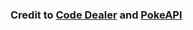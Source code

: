 



### Credit to [Code Dealer](https://www.youtube.com/@TheCodeDealer) and [PokeAPI](https://pokeapi.co/)